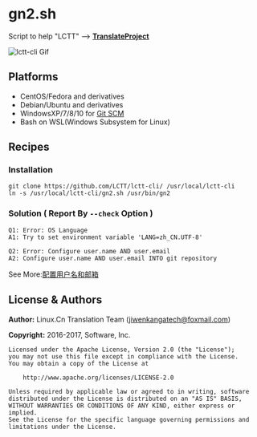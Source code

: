 # gn2.sh

Script to help "LCTT" -->  **[TranslateProject](https://github.com/LCTT/TranslateProject)**

![lctt-cli Gif](https://raw.githubusercontent.com/LCTT/lctt-cli/master/images/lctt-cli.gif)

## Platforms

- CentOS/Fedora and derivatives
- Debian/Ubuntu and derivatives
- WindowsXP/7/8/10 for [Git SCM](https://git-for-windows.github.io/)
- Bash on WSL(Windows Subsystem for Linux)

## Recipes
### Installation

```
git clone https://github.com/LCTT/lctt-cli/ /usr/local/lctt-cli
ln -s /usr/local/lctt-cli/gn2.sh /usr/bin/gn2
```
### Solution ( Report By `--check` Option )

```
Q1: Error: OS Language
A1: Try to set environment variable 'LANG=zh_CN.UTF-8'
```

```
Q2: Error: Configure user.name AND user.email
A2: Configure user.name AND user.email INTO git repository
```
See More:[配置用户名和邮箱](https://github.com/LCTT/TranslateProject/wiki/05-Linux%E4%B8%8B%E7%BF%BB%E8%AF%91%E6%93%8D%E4%BD%9C%E6%8C%87%E5%8D%97%EF%BC%88%E5%91%BD%E4%BB%A4%E8%A1%8C%EF%BC%89)

## License & Authors

**Author:** Linux.Cn Translation Team ([jiwenkangatech@foxmail.com](mailto:jiwenkangatech@foxmail.com))

**Copyright:** 2016-2017,  Software, Inc.

```
Licensed under the Apache License, Version 2.0 (the "License");
you may not use this file except in compliance with the License.
You may obtain a copy of the License at

    http://www.apache.org/licenses/LICENSE-2.0

Unless required by applicable law or agreed to in writing, software
distributed under the License is distributed on an "AS IS" BASIS,
WITHOUT WARRANTIES OR CONDITIONS OF ANY KIND, either express or implied.
See the License for the specific language governing permissions and
limitations under the License.
```
